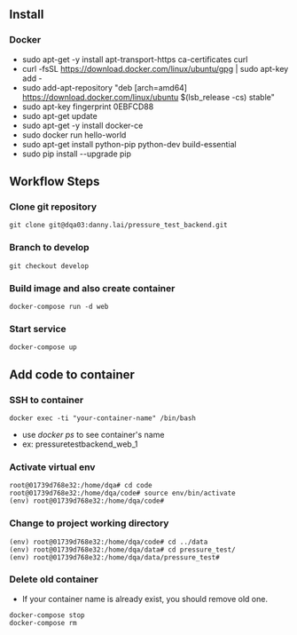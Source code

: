 ## Install
### Docker
* sudo apt-get -y install apt-transport-https ca-certificates curl
* curl -fsSL https://download.docker.com/linux/ubuntu/gpg | sudo apt-key add -
* sudo add-apt-repository "deb [arch=amd64] https://download.docker.com/linux/ubuntu $(lsb_release -cs) stable"
* sudo apt-key fingerprint 0EBFCD88
* sudo apt-get update
* sudo apt-get -y install docker-ce
* sudo docker run hello-world
* sudo apt-get install python-pip python-dev build-essential 
* sudo pip install --upgrade pip
 
## Workflow Steps

### Clone git repository
```
git clone git@dqa03:danny.lai/pressure_test_backend.git
```

### Branch to develop
```
git checkout develop
```

### Build image and also create container
```
docker-compose run -d web
```

### Start service
```
docker-compose up
```

## Add code to container
### SSH to container
```
docker exec -ti "your-container-name" /bin/bash
```
* use *docker ps* to see container's name
* ex: pressuretestbackend_web_1

### Activate virtual env
```
root@01739d768e32:/home/dqa# cd code
root@01739d768e32:/home/dqa/code# source env/bin/activate
(env) root@01739d768e32:/home/dqa/code#
```

### Change to project working directory
```
(env) root@01739d768e32:/home/dqa/code# cd ../data
(env) root@01739d768e32:/home/dqa/data# cd pressure_test/
(env) root@01739d768e32:/home/dqa/data/pressure_test# 
```

### Delete old container

* If your container name is already exist, you should remove old one. 
```
docker-compose stop 
docker-compose rm 
``` 